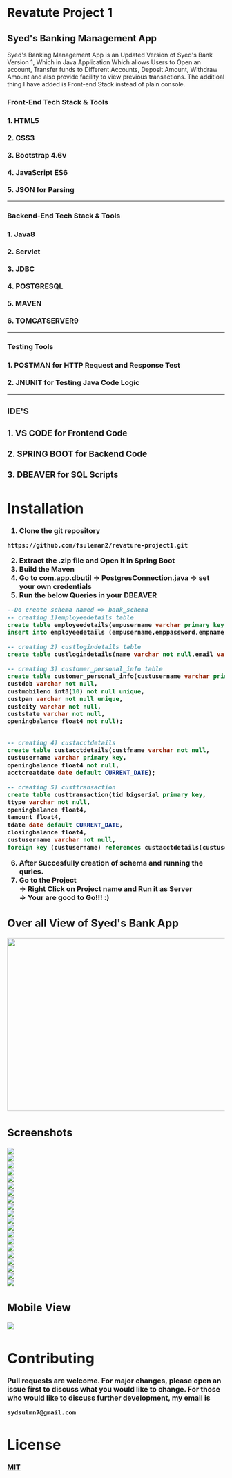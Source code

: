 # Revatute Project  1
## Syed's Banking Management App
Syed's Banking Management App is an Updated Version of Syed's Bank Version 1, Which in Java Application Which allows Users to Open an account, Transfer funds to Different Accounts, Deposit Amount, Withdraw Amount and also provide facility to view previous transactions. The additioal thing I have added is Front-end Stack instead of plain console.

<h3>Front-End Tech Stack & Tools<h3>
  1. HTML5 <br><br>
  2. CSS3 <br><br>
  3. Bootstrap 4.6v<br><br>
  4. JavaScript ES6<br><br>
  5. JSON for Parsing
  <hr>
  <h3>Backend-End Tech Stack & Tools<h3>
  1. Java8 <br><br>
  2. Servlet<br><br>
  3. JDBC <br><br>
  4. POSTGRESQL<br><br>
  5. MAVEN<br><br>
  6. TOMCATSERVER9
  <hr>
  <h3>Testing Tools<h3>
  1. POSTMAN for HTTP Request and Response Test<br><br>
  2. JNUNIT for Testing Java Code Logic
    <br<br><hr>
  <h3>IDE'S<h3>
  1. VS CODE for Frontend Code<br><br>
  2. SPRING BOOT for Backend Code<br><br>
  3. DBEAVER for SQL Scripts<br>
  
  # Installation
  1. Clone the git repository
  ```
  https://github.com/fsuleman2/revature-project1.git
  
  ```
  2. Extract the .zip file and Open it in  Spring Boot
  3. Build the Maven
  4. Go to com.app.dbutil => PostgresConnection.java => set your own credentials
  5. Run the below Queries in your DBEAVER
  ```sql
  --Do create schema named => bank_schema
  -- creating 1)employeedetails table
create table employeedetails(empusername varchar primary key,emppassword varchar not null , empname varchar not null);
insert into employeedetails (empusername,emppassword,empname) values('syed123','123','Syed');
  
-- creating 2) custlogindetails table
create table custlogindetails(name varchar not null,email varchar not null,username varchar primary key,password varchar not null);

-- creating 3) customer_personal_info table
create table customer_personal_info(custusername varchar primary key, custfname varchar not null, custlname varchar not null, custgender varchar not null,
custdob varchar not null,
custmobileno int8(10) not null unique,
custpan varchar not null unique,
custcity varchar not null,
custstate varchar not null,
openingbalance float4 not null);
  

 -- creating 4) custacctdetails
create table custacctdetails(custfname varchar not null,
custusername varchar primary key,
openingbalance float4 not null,
acctcreatdate date default CURRENT_DATE);

-- creating 5) custtransaction
create table custtransaction(tid bigserial primary key,
ttype varchar not null,
openingbalance float4,
tamount float4,
tdate date default CURRENT_DATE,
closingbalance float4,
custusername varchar not null,
foreign key (custusername) references custacctdetails(custusername));

```
 
 6. After Succesfully creation of schema and running the quries.
 7. Go to the Project <br>
    => Right Click on Project name and Run it as Server<br>
    => Your are good to Go!!! :)
  
  
 ## Over all View of Syed's Bank App
  <img src="https://github.com/fsuleman2/project0/blob/master/SYEDS_BANK_APP.png" width=800px height=400px><br>
  
 ## Screenshots
 <img src="https://github.com/fsuleman2/revature-project1/blob/master/screenshots/s1.PNG"><br>
 <img src="https://github.com/fsuleman2/revature-project1/blob/master/screenshots/s2.PNG"><br>
 <img src="https://github.com/fsuleman2/revature-project1/blob/master/screenshots/s3.PNG"><br>
 <img src="https://github.com/fsuleman2/revature-project1/blob/master/screenshots/s4.PNG"><br>
 <img src="https://github.com/fsuleman2/revature-project1/blob/master/screenshots/s5.PNG"><br>
 <img src="https://github.com/fsuleman2/revature-project1/blob/master/screenshots/s6.PNG"><br>
 <img src="https://github.com/fsuleman2/revature-project1/blob/master/screenshots/s7.PNG"><br>
 <img src="https://github.com/fsuleman2/revature-project1/blob/master/screenshots/s8.PNG"><br>
 <img src="https://github.com/fsuleman2/revature-project1/blob/master/screenshots/s9.PNG"><br>
 <img src="https://github.com/fsuleman2/revature-project1/blob/master/screenshots/s10.PNG"><br>
 <img src="https://github.com/fsuleman2/revature-project1/blob/master/screenshots/s11.PNG"><br>
 <img src="https://github.com/fsuleman2/revature-project1/blob/master/screenshots/s12.PNG"><br>
 <img src="https://github.com/fsuleman2/revature-project1/blob/master/screenshots/s13.PNG"><br>
 <img src="https://github.com/fsuleman2/revature-project1/blob/master/screenshots/s14.PNG"><br>
 <img src="https://github.com/fsuleman2/revature-project1/blob/master/screenshots/s20.PNG"><br>
 <img src="https://github.com/fsuleman2/revature-project1/blob/master/screenshots/s21.PNG"><br>
 <img src="https://github.com/fsuleman2/revature-project1/blob/master/screenshots/d1.PNG"><br>
 <img src="https://github.com/fsuleman2/revature-project1/blob/master/screenshots/s23.PNG"><br>
 <img src="https://github.com/fsuleman2/revature-project1/blob/master/screenshots/s24.PNG"><br>
 <img src="https://github.com/fsuleman2/revature-project1/blob/master/screenshots/s25.PNG"><br>
 
  ## Mobile View
 <img src="https://github.com/fsuleman2/revature-project1/blob/master/screenshots/s26.PNG"><br>
                                           
  
# Contributing
Pull requests are welcome. For major changes, please open an issue first to discuss what you would like to change.
For those who would like to discuss further development, my email is
```
sydsulmn7@gmail.com
```
  # License
[MIT](https://choosealicense.com/licenses/mit/)
